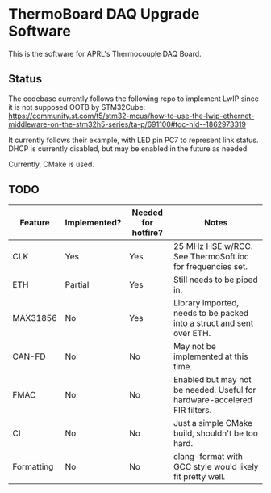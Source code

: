 # ThermoBoard DAQ Upgrade Software

This is the software for APRL's Thermocouple DAQ Board.

## Status

The codebase currently follows the following repo to implement LwIP since it is not supposed OOTB by STM32Cube: https://community.st.com/t5/stm32-mcus/how-to-use-the-lwip-ethernet-middleware-on-the-stm32h5-series/ta-p/691100#toc-hId--1862973319

It currently follows their example, with LED pin PC7 to represent link status. DHCP is currently disabled, but may be enabled in the future as needed.

Currently, CMake is used.


## TODO
| Feature | Implemented? | Needed for hotfire? | Notes |
|---------|--------------|---------------------|-------|
| CLK | Yes | Yes | 25 MHz HSE w/RCC. See ThermoSoft.ioc for frequencies set. |
| ETH | Partial | Yes | Still needs to be piped in. |
| MAX31856 | No | Yes | Library imported, needs to be packed into a struct and sent over ETH. |
| CAN-FD | No | No | May not be implemented at this time. |
| FMAC | No | No | Enabled but may not be needed. Useful for hardware-accelered FIR filters. |
| CI | No | No | Just a simple CMake build, shouldn't be too hard. |
| Formatting | No | No | clang-format with GCC style would likely fit pretty well. |
